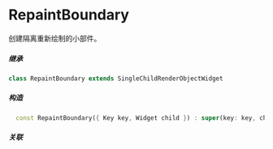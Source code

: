 # RepaintBoundary

创建隔离重新绘制的小部件。

##### 继承
``` dart
class RepaintBoundary extends SingleChildRenderObjectWidget 
```
##### 构造

``` dart
  const RepaintBoundary({ Key key, Widget child }) : super(key: key, child: child);

```
##### 关联